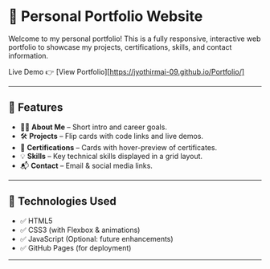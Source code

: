 # 💼 Personal Portfolio Website

Welcome to my personal portfolio! This is a fully responsive, interactive web portfolio to showcase my projects, certifications, skills, and contact information.

Live Demo 👉 [View Portfolio][https://jyothirmai-09.github.io/Portfolio/]

---

## 📌 Features

- 🧑‍💼 **About Me** – Short intro and career goals.
- 🛠️ **Projects** – Flip cards with code links and live demos.
- 📜 **Certifications** – Cards with hover-preview of certificates.
- 💡 **Skills** – Key technical skills displayed in a grid layout.
- 📬 **Contact** – Email & social media links.

---

## 🚀 Technologies Used

- ✅ HTML5
- ✅ CSS3 (with Flexbox & animations)
- ✅ JavaScript (Optional: future enhancements)
- ✅ GitHub Pages (for deployment)

---
